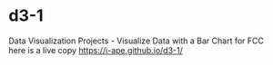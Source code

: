 # d3-1
Data Visualization Projects - Visualize Data with a Bar Chart for FCC </br >
here is a live copy https://i-ape.github.io/d3-1/

